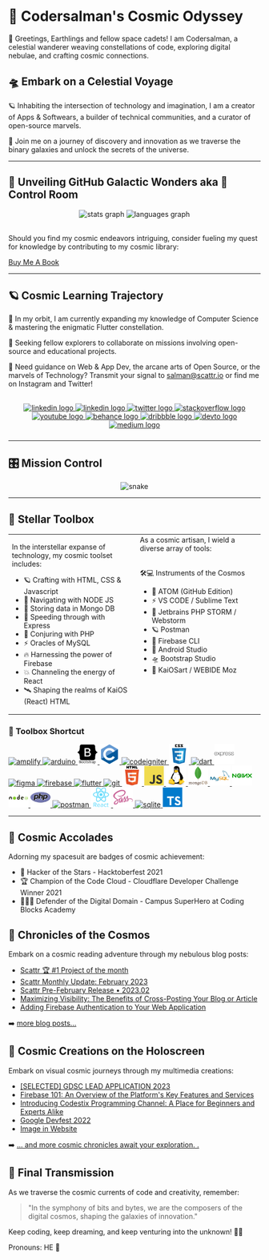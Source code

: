 # 🚀 Codersalman's Cosmic Odyssey

🌌 Greetings, Earthlings and fellow space cadets! I am Codersalman, a celestial wanderer weaving constellations of code, exploring digital nebulae, and crafting cosmic connections.

## 🛸 Embark on a Celestial Voyage

🪐 Inhabiting the intersection of technology and imagination, I am a creator of Apps & Softwears, a builder of technical communities, and a curator of open-source marvels.

🚀 Join me on a journey of discovery and innovation as we traverse the binary galaxies and unlock the secrets of the universe.

<hr>

## 🌟 Unveiling GitHub Galactic Wonders aka 📡 Control Room 

<div align="center">
  <img src="https://github-readme-stats.vercel.app/api?username=codersalman&hide_title=true&hide_rank=true&show_icons=true&include_all_commits=true&count_private=true&disable_animations=false&theme=vue-dark&locale=en&hide_border=true&order=1" height="150" alt="stats graph"  />
  <img src="https://github-readme-stats.vercel.app/api/top-langs?username=codersalman&locale=en&hide_title=true&layout=compact&card_width=320&langs_count=5&theme=vue-dark&hide_border=true&order=2" height="150" alt="languages graph"  />
</div>
<br>


Should you find my cosmic endeavors intriguing, consider fueling my quest for knowledge by contributing to my cosmic library:

[Buy Me A Book](link_to_support_page)

<hr>

## 🪐 Cosmic Learning Trajectory

🌱 In my orbit, I am currently expanding my knowledge of Computer Science & mastering the enigmatic Flutter constellation.

👯 Seeking fellow explorers to collaborate on missions involving open-source and educational projects.

💬 Need guidance on Web & App Dev, the arcane arts of Open Source, or the marvels of Technology? Transmit your signal to salman@scattr.io or find me on Instagram and Twitter!

<br clear="both">

<div align="center">
   <a href="https://peerlist.io/codersalman" target="_blank">
    <img src="https://github-readme-badge.peerlist.io/api/codersalman?style=for-the-badge" height="40" alt="linkedin logo"  />
  </a>
  <a href="https://www.linkedin.com/in/devsalmanshaikh/" target="_blank">
    <img src="https://img.shields.io/static/v1?message=LinkedIn&logo=linkedin&label=&color=0077B5&logoColor=white&labelColor=&style=for-the-badge" height="40" alt="linkedin logo"  />
  </a>
  
  <a href="https://twitter.com/codersalman_" target="_blank">
    <img src="https://img.shields.io/static/v1?message=Twitter&logo=twitter&label=&color=1DA1F2&logoColor=white&labelColor=&style=for-the-badge" height="40" alt="twitter logo"  />
  </a>
  <a href="https://stackoverflow.com/users/16240219/salman-shaikh" target="_blank">
    <img src="https://img.shields.io/static/v1?message=Stackoverflow&logo=stackoverflow&label=&color=FE7A16&logoColor=white&labelColor=&style=for-the-badge" height="40" alt="stackoverflow logo"  />
  </a>
  <a href="https://youtube.com/codersalman" target="_blank">
    <img src="https://img.shields.io/static/v1?message=Youtube&logo=youtube&label=&color=FF0000&logoColor=white&labelColor=&style=for-the-badge" height="40" alt="youtube logo"  />
  </a>
  <a href="https://behance.net/codersalman" target="_blank">
    <img src="https://img.shields.io/static/v1?message=Behance&logo=behance&label=&color=1769ff&logoColor=white&labelColor=&style=for-the-badge" height="40" alt="behance logo"  />
  </a>
  <a href="https://dribbble.com/codersalman?ref=peerlist" target="_blank">
    <img src="https://img.shields.io/static/v1?message=Dribbble&logo=dribbble&label=&color=EA4C89&logoColor=white&labelColor=&style=for-the-badge" height="40" alt="dribbble logo"  />
  </a>
  <a href="https://dev.to/codersalman" target="_blank">
    <img src="https://img.shields.io/static/v1?message=dev.to&logo=dev.to&label=&color=0A0A0A&logoColor=white&labelColor=&style=for-the-badge" height="40" alt="devto logo"  />
  </a>
  <a href="https://medium.com/@codersalman?ref=github_readme" target="_blank">
    <img src="https://img.shields.io/static/v1?message=Medium&logo=medium&label=&color=12100E&logoColor=white&labelColor=&style=for-the-badge" height="40" alt="medium logo"  />
  </a>
</div>

###

<hr>

## 🎛️ Mission Control

<p align="center">
  <img src="https://github.com/codersalman/codersalman/raw/output/github-contribution-grid-snake.svg" alt="snake"></center>
</p>

<hr>

## 🌌 Stellar Toolbox
<table align="center"><tr ><td valign="top" width="20%">

In the interstellar expanse of technology, my cosmic toolset includes:<br>
- 🪐 Crafting with HTML, CSS & Javascript
- 🚀 Navigating with NODE JS
- 🌌 Storing data in Mongo DB
- 💫 Speeding through with Express
- 🌠 Conjuring with PHP
- ⚡ Oracles of MySQL
- 🔥 Harnessing the power of Firebase
- 💥 Channeling the energy of React
- 🛰️ Shaping the realms of KaiOS (React) HTML

</td>
<td valign="top" width="20%">
As a cosmic artisan, I wield a diverse array of tools:

<br>
<br>

🛠💻 Instruments of the Cosmos


- 🌟 ATOM (GitHub Edition)
- ⚡ VS CODE / Sublime Text
- 🌠 Jetbrains PHP STORM / Webstorm
- 🪐 Postman
- 💫 Firebase CLI
- 🚀 Android Studio
- 🛸 Bootstrap Studio
- 🌌 KaiOSart / WEBIDE Moz
</td>
</table>

### 🔧 Toolbox Shortcut
 
<p align="left"> <a href="https://aws.amazon.com/amplify/" target="_blank" rel="noreferrer"> <img src="https://docs.amplify.aws/assets/logo-dark.svg" alt="amplify" width="40" height="40"/> </a> <a href="https://www.arduino.cc/" target="_blank" rel="noreferrer"> <img src="https://cdn.worldvectorlogo.com/logos/arduino-1.svg" alt="arduino" width="40" height="40"/> </a> <a href="https://getbootstrap.com" target="_blank" rel="noreferrer"> <img src="https://raw.githubusercontent.com/devicons/devicon/master/icons/bootstrap/bootstrap-plain-wordmark.svg" alt="bootstrap" width="40" height="40"/> </a> <a href="https://www.cprogramming.com/" target="_blank" rel="noreferrer"> <img src="https://raw.githubusercontent.com/devicons/devicon/master/icons/c/c-original.svg" alt="c" width="40" height="40"/> </a> <a href="https://codeigniter.com" target="_blank" rel="noreferrer"> <img src="https://cdn.worldvectorlogo.com/logos/codeigniter.svg" alt="codeigniter" width="40" height="40"/> </a> <a href="https://www.w3schools.com/css/" target="_blank" rel="noreferrer"> <img src="https://raw.githubusercontent.com/devicons/devicon/master/icons/css3/css3-original-wordmark.svg" alt="css3" width="40" height="40"/> </a> <a href="https://dart.dev" target="_blank" rel="noreferrer"> <img src="https://www.vectorlogo.zone/logos/dartlang/dartlang-icon.svg" alt="dart" width="40" height="40"/> </a> <a href="https://expressjs.com" target="_blank" rel="noreferrer"> <img src="https://raw.githubusercontent.com/devicons/devicon/master/icons/express/express-original-wordmark.svg" alt="express" width="40" height="40"/> </a> <a href="https://www.figma.com/" target="_blank" rel="noreferrer"> <img src="https://www.vectorlogo.zone/logos/figma/figma-icon.svg" alt="figma" width="40" height="40"/> </a> <a href="https://firebase.google.com/" target="_blank" rel="noreferrer"> <img src="https://www.vectorlogo.zone/logos/firebase/firebase-icon.svg" alt="firebase" width="40" height="40"/> </a> <a href="https://flutter.dev" target="_blank" rel="noreferrer"> <img src="https://www.vectorlogo.zone/logos/flutterio/flutterio-icon.svg" alt="flutter" width="40" height="40"/> </a> <a href="https://git-scm.com/" target="_blank" rel="noreferrer"> <img src="https://www.vectorlogo.zone/logos/git-scm/git-scm-icon.svg" alt="git" width="40" height="40"/> </a> <a href="https://www.w3.org/html/" target="_blank" rel="noreferrer"> <img src="https://raw.githubusercontent.com/devicons/devicon/master/icons/html5/html5-original-wordmark.svg" alt="html5" width="40" height="40"/> </a> <a href="https://developer.mozilla.org/en-US/docs/Web/JavaScript" target="_blank" rel="noreferrer"> <img src="https://raw.githubusercontent.com/devicons/devicon/master/icons/javascript/javascript-original.svg" alt="javascript" width="40" height="40"/> </a> <a href="https://www.linux.org/" target="_blank" rel="noreferrer"> <img src="https://raw.githubusercontent.com/devicons/devicon/master/icons/linux/linux-original.svg" alt="linux" width="40" height="40"/> </a> <a href="https://www.mongodb.com/" target="_blank" rel="noreferrer"> <img src="https://raw.githubusercontent.com/devicons/devicon/master/icons/mongodb/mongodb-original-wordmark.svg" alt="mongodb" width="40" height="40"/> </a> <a href="https://www.mysql.com/" target="_blank" rel="noreferrer"> <img src="https://raw.githubusercontent.com/devicons/devicon/master/icons/mysql/mysql-original-wordmark.svg" alt="mysql" width="40" height="40"/> </a> <a href="https://www.nginx.com" target="_blank" rel="noreferrer"> <img src="https://raw.githubusercontent.com/devicons/devicon/master/icons/nginx/nginx-original.svg" alt="nginx" width="40" height="40"/> </a> <a href="https://nodejs.org" target="_blank" rel="noreferrer"> <img src="https://raw.githubusercontent.com/devicons/devicon/master/icons/nodejs/nodejs-original-wordmark.svg" alt="nodejs" width="40" height="40"/> </a> <a href="https://www.php.net" target="_blank" rel="noreferrer"> <img src="https://raw.githubusercontent.com/devicons/devicon/master/icons/php/php-original.svg" alt="php" width="40" height="40"/> </a> <a href="https://postman.com" target="_blank" rel="noreferrer"> <img src="https://www.vectorlogo.zone/logos/getpostman/getpostman-icon.svg" alt="postman" width="40" height="40"/> </a> <a href="https://reactjs.org/" target="_blank" rel="noreferrer"> <img src="https://raw.githubusercontent.com/devicons/devicon/master/icons/react/react-original-wordmark.svg" alt="react" width="40" height="40"/> </a> <a href="https://sass-lang.com" target="_blank" rel="noreferrer"> <img src="https://raw.githubusercontent.com/devicons/devicon/master/icons/sass/sass-original.svg" alt="sass" width="40" height="40"/> </a> <a href="https://www.sqlite.org/" target="_blank" rel="noreferrer"> <img src="https://www.vectorlogo.zone/logos/sqlite/sqlite-icon.svg" alt="sqlite" width="40" height="40"/> </a> <a href="https://www.typescriptlang.org/" target="_blank" rel="noreferrer"> <img src="https://raw.githubusercontent.com/devicons/devicon/master/icons/typescript/typescript-original.svg" alt="typescript" width="40" height="40"/> </a> </p>

<hr>

## 🌟 Cosmic Accolades

Adorning my spacesuit are badges of cosmic achievement:

- 🎉 Hacker of the Stars - Hacktoberfest 2021
- 🏆 Champion of the Code Cloud - Cloudflare Developer Challenge Winner 2021
- 🦸🏻‍♂️ Defender of the Digital Domain - Campus SuperHero at Coding Blocks Academy

## 🚀 Chronicles of the Cosmos

Embark on a cosmic reading adventure through my nebulous blog posts:

<!-- BLOG-POST-LIST:START -->
- [Scattr 🏆 #1 Project of the month](http://15.207.107.45/scattr-1-project-of-the-month-peerlist/)
- [Scattr Monthly Update: February 2023](http://15.207.107.45/scattr-monthly-update-february-2023/)
- [Scattr Pre-February Release • 2023.02](http://15.207.107.45/scattr-january-release-2023-01/)
- [Maximizing Visibility: The Benefits of Cross-Posting Your Blog or Article](http://15.207.107.45/why-you-should-cross-post-article/)
- [Adding Firebase Authentication to Your Web Application](https://codersalman.hashnode.dev/adding-firebase-authentication-to-your-web-application)
<!-- BLOG-POST-LIST:END -->
➡️ [more blog posts...](https://dev.to/codersalman/)

## 🎥 Cosmic Creations on the Holoscreen

Embark on visual cosmic journeys through my multimedia creations:

<!-- YOUTUBE:START -->
- [[SELECTED] GDSC LEAD APPLICATION 2023 ](https://www.youtube.com/watch?v=jO3NjblPyRU)
- [Firebase 101: An Overview of the Platform&#39;s Key Features and Services](https://www.youtube.com/watch?v=9BtPMU218hw)
- [Introducing Codestix Programming Channel: A Place for Beginners and Experts Alike](https://www.youtube.com/watch?v=5K7jSieiq2U)
- [Google Devfest 2022 ](https://www.youtube.com/watch?v=u_wWOf0LUxk)
- [Image in Website ](https://www.youtube.com/watch?v=g2bmNTShT-Q)
<!-- YOUTUBE:END -->
➡️ [... and more cosmic chronicles await your exploration.
.](https://www.youtube.com/c/CoderSalman)

## 🚀 Final Transmission

As we traverse the cosmic currents of code and creativity, remember:

> "In the symphony of bits and bytes, we are the composers of the digital cosmos, shaping the galaxies of innovation."

Keep coding, keep dreaming, and keep venturing into the unknown! 🌌🚀

Pronouns: HE 🌠

